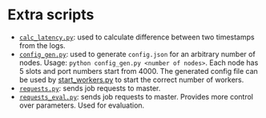 # Extra scripts

 - [`calc_latency.py`](./calc_latency.py): used to calculate difference between two timestamps from the logs.
 - [`config_gen.py`](./calc_latency.py): used to generate `config.json` for an arbitrary number of nodes.
    Usage: `python config_gen.py <number of nodes>`. Each node has 5 slots and port numbers start from 4000.
    The generated config file can be used by [start_workers.py](/start_workers.py) to start the correct number
    of workers.
 - [`requests.py`](./requests.py): sends job requests to master.
 - [`requests_eval.py`](./requests_eval.py): sends job requests to master. Provides more control over
    parameters. Used for evaluation.
